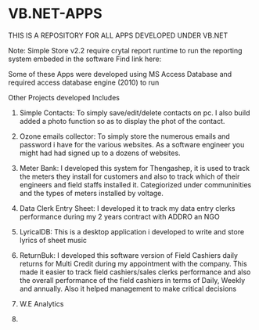 # VB.NET-APPS
THIS IS A REPOSITORY FOR ALL APPS DEVELOPED UNDER VB.NET

Note: Simple Store v2.2 require crytal report runtime to run the reporting system embeded in the software
Find link here: 

Some of these Apps were developed using MS Access Database and required access database engine (2010) to run


Other Projects developed Includes

1. Simple Contacts: To simply save/edit/delete contacts on pc.
I also build added a photo function so as to display the phot of the contact.


2. Ozone emails collector: To simply store the numerous emails and password i have for the various websites.
As a software engineer you might had had signed up to a dozens of websites.


3. Meter Bank: I developed this system for Thengashep, it is used to track the meters they install for customers
and also to track which of their engineers and field staffs installed it. 
Categiorized under communinities and the types of meters installed by voltage.


4. Data Clerk Entry Sheet: I developed it to track my data entry clerks performance during my 2 years contract with ADDRO
an NGO


5. LyricalDB: This is a desktop application i developed to write and store lyrics of sheet music

6. ReturnBuk: I developed this software version of Field Cashiers daily returns for Multi Credit during my appointment with the company.
This made it easier to track field cashiers/sales clerks performance and also the overall performance of the field cashiers in terms of Daily, Weekly and annually. Also it helped management to make critical decisions 

7. W.E Analytics


8. 
